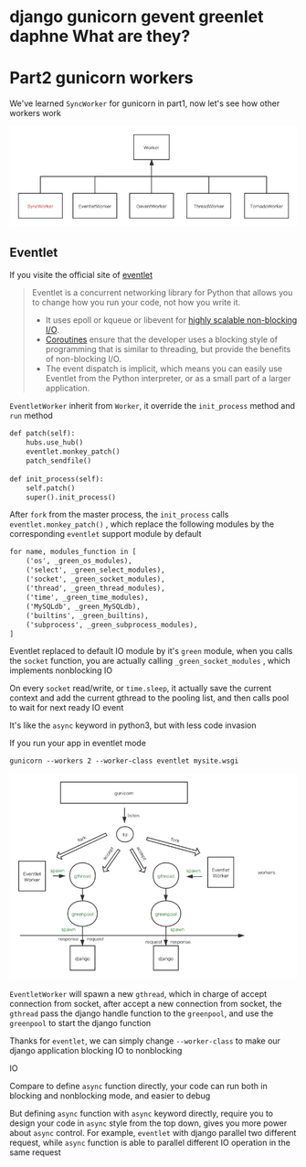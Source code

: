 # django gunicorn gevent greenlet daphne What are they? 

# Part2 gunicorn workers

We've learned `SyncWorker` for gunicorn in part1, now let's see how other workers work

![workers](./workers.png)

## Eventlet

If you visite the official site of [eventlet](https://eventlet.net/)

> Eventlet is a concurrent networking library for Python that allows you to change how you run your code, not how you write it.
>
> - It uses epoll or kqueue or libevent for [highly scalable non-blocking I/O](http://en.wikipedia.org/wiki/Asynchronous_I/O#Select.28.2Fpoll.29_loops).
> - [Coroutines](http://en.wikipedia.org/wiki/Coroutine) ensure that the developer uses a blocking style of programming that is similar to threading, but provide the benefits of non-blocking I/O.
> - The event dispatch is implicit, which means you can easily use Eventlet from the Python interpreter, or as a small part of a larger application.

`EventletWorker` inherit from `Worker`, it override the `init_process` method and `run` method

```python3
def patch(self):
    hubs.use_hub()
    eventlet.monkey_patch()
    patch_sendfile()

def init_process(self):
    self.patch()
    super().init_process()
```

After `fork` from the master process, the `init_process` calls `eventlet.monkey_patch()`  , which replace the following modules by the corresponding `eventlet` support module by default

```python3
for name, modules_function in [
    ('os', _green_os_modules),
    ('select', _green_select_modules),
    ('socket', _green_socket_modules),
    ('thread', _green_thread_modules),
    ('time', _green_time_modules),
    ('MySQLdb', _green_MySQLdb),
    ('builtins', _green_builtins),
    ('subprocess', _green_subprocess_modules),
]
```

Eventlet replaced to default IO module by it's `green` module, when you calls the `socket` function, you are actually calling `_green_socket_modules`  , which implements nonblocking IO

On every `socket` read/write, or `time.sleep`, it actually save the current context and add the current gthread to the pooling list, and then calls pool to wait for next ready IO event

It's like the `async` keyword in python3, but with less code invasion



If you run your app in eventlet mode

```python3
gunicorn --workers 2 --worker-class eventlet mysite.wsgi
```

![evenlet](./evenlet.png)

`EventletWorker` will spawn a new `gthread`, which in charge of accept connection from socket, after accept a new connection from socket, the `gthread` pass the django handle function to the `greenpool`, and use the `greenpool` to start the django function

Thanks for `eventlet`, we can simply change `--worker-class` to make our django application blocking IO to nonblocking 

IO

Compare to define `async` function directly, your code can run both in blocking and nonblocking mode, and easier to debug

But defining `async` function with `async` keyword directly, require you to design your code in `async` style from the top down, gives you more power about `async` control. For example, `eventlet` with django parallel two different request, while `async` function is able to parallel different IO operation in the same request
